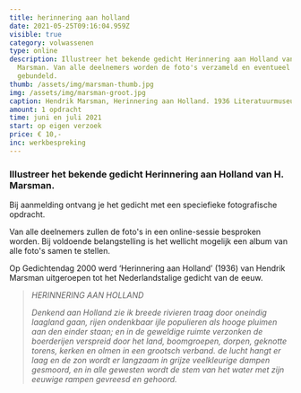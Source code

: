 ```yaml
---
title: herinnering aan holland
date: 2021-05-25T09:16:04.959Z
visible: true
category: volwassenen
type: online
description: Illustreer het bekende gedicht Herinnering aan Holland van H.
  Marsman. Van alle deelnemers worden de foto's verzameld en eventueel
  gebundeld.
thumb: /assets/img/marsman-thumb.jpg
img: /assets/img/marsman-groot.jpg
caption: Hendrik Marsman, Herinnering aan Holland. 1936 Literatuurmuseum
amount: 1 opdracht
time: juni en juli 2021
start: op eigen verzoek
price: € 10,-
inc: werkbespreking
---
```

### Illustreer het bekende gedicht Herinnering aan Holland van H. Marsman. 

Bij aanmelding ontvang je het gedicht met een speciefieke fotografische opdracht.

Van alle deelnemers zullen de foto's in een online-sessie besproken worden. Bij voldoende belangstelling is het wellicht mogelijk een album van alle foto's samen te stellen.

Op Gedichtendag 2000 werd ‘Herinnering aan Holland’ (1936) van Hendrik Marsman uitgeroepen tot het Nederlandstalige gedicht van de eeuw.

> *HERINNERING AAN HOLLAND*
>
> *Denkend aan Holland
> zie ik breede rivieren
> traag door oneindig
> laagland gaan,
> rijen ondenkbaar
> ijle populieren
> als hooge pluimen
> aan den einder staan;
> en in de geweldige ruimte verzonken
> de boerderijen
> verspreid door het land,
> boomgroepen, dorpen,
> geknotte torens,
> kerken en olmen in een grootsch verband.
> de lucht hangt er laag
> en de zon wordt er langzaam
> in grijze veelkleurige dampen gesmoord,
> en in alle gewesten
> wordt de stem van het water met zijn eeuwige rampen
> gevreesd en gehoord.*
